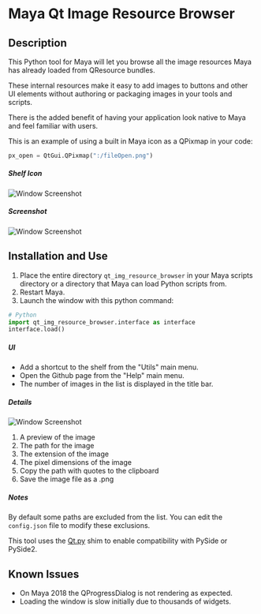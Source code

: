# Maya Qt Image Resource Browser

## Description

This Python tool for Maya will let you browse all the image resources Maya has already loaded from QResource bundles.

These internal resources make it easy to add images to buttons and other UI elements without authoring or packaging images in your tools and scripts.

There is the added benefit of having your application look native to Maya and feel familiar with users.

This is an example of using a built in Maya icon as a QPixmap in your code:

```python
px_open = QtGui.QPixmap(":/fileOpen.png")
```

##### Shelf Icon
![Window Screenshot](https://raw.githubusercontent.com/leocov-dev/maya-qt-img-resource-browser/master/qt_img_resource_browser/icons/qt_img_resource_browser.png)

##### Screenshot
![Window Screenshot](https://raw.githubusercontent.com/leocov-dev/maya-qt-img-resource-browser/master/screenshots/capture_01.png)

## Installation and Use

1. Place the entire directory ``qt_img_resource_browser`` in your Maya scripts directory or a directory that Maya can load Python scripts from.
2. Restart Maya.
3. Launch the window with this python command:


```python
# Python
import qt_img_resource_browser.interface as interface
interface.load()
```

##### UI

* Add a shortcut to the shelf from the "Utils" main menu.
* Open the Github page from the "Help" main menu.
* The number of images in the list is displayed in the title bar.

##### Details

![Window Screenshot](https://raw.githubusercontent.com/leocov-dev/maya-qt-img-resource-browser/master/screenshots/details_01.png)

1. A preview of the image
2. The path for the image
3. The extension of the image
4. The pixel dimensions of the image
5. Copy the path with quotes to the clipboard
6. Save the image file as a .png

##### Notes    

By default some paths are excluded from the list. You can edit the ``config.json`` file to modify these exclusions.

This tool uses the [Qt.py](https://github.com/mottosso/Qt.py) shim to enable compatibility with PySide or PySide2.

## Known Issues

* On Maya 2018 the QProgressDialog is not rendering as expected.
* Loading the window is slow initially due to thousands of widgets.